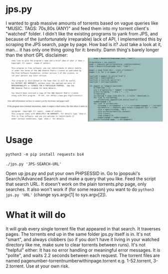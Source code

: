 # jps.py
I wanted to grab massive amounts of torrents based on vague queries like "MUSIC. TAGS: 70s,80s (ANY)" and feed them into my torrent client's "watched" folder. I didn't like the existing programs to yank from JPS, and because of the (unfortunately irreparable) lack of API, I implemented this by scraping the JPS search, page by page.
How bad is it? Just take a look at it, man... it has only one thing going for it: brevity. Damn thing's barely longer than the short GPL disclaimer:
![yes-i-program-in-mousepad-fight-me](https://github.com/rudluff/jps.py/blob/master/yes-i-program-in-mousepad-fight-me.png)
# Usage
```python3 -m pip install requests bs4```

```./jps.py 'JPS-SEARCH-URL'```

Open up jps.py and put your own PHPSESSID in. Go to jpopsuki's Search/Advanced Search and make a query that you like. Feed the script that search URL.
It doesn't work on the plain torrents.php page, only searches. It also won't work if (for some reason) you want to do ```python3 jps.py 'URL'``` (change sys.argv[1] to sys.argv[2]).

# What it will do
It will grab every single torrent file that appeared in that search. It traverses pages. The torrents end up in the same folder jps.py itself is in.
It's not "smart", and always clobbers (so if you don't have it living in your watched directory like me, make sure to clear torrents between runs). It's not "helpful" either: It has no error handling or meaningful error messages.
It *is* "polite", and waits 2.2 seconds between each request.
The torrent files are named pagenumber-torrentnumberwithinpage.torrent e.g. 1-52.torrent, 3-2.torrent.
Use at your own risk.
